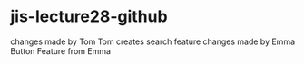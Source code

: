 # jis-lecture28-github
changes made by Tom
Tom creates search feature
changes made by Emma
Button Feature from Emma

